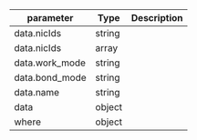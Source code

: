 | parameter | Type | Description |
| ----------- | ----------- |----------- |
| data.nicIds  |  string  |    |
| data.nicIds  |  array  |    |
| data.work_mode  |  string  |    |
| data.bond_mode  |  string  |    |
| data.name  |  string  |    |
| data  |  object  |    |
| where  |  object  |    |